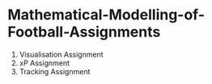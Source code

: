 # Mathematical-Modelling-of-Football-Assignments
 
1. Visualisation Assignment
2. xP Assignment
3. Tracking Assignment
